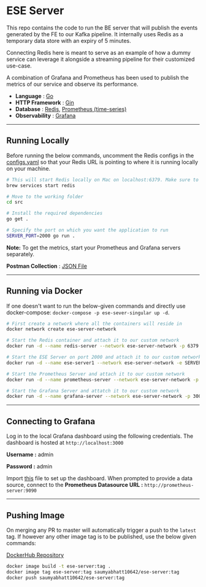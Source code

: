 # ESE Server

This repo contains the code to run the BE server that will publish the events generated by the FE to our Kafka pipeline. It internally uses Redis as a temporary data store with an expiry of 5 minutes.

Connecting Redis here is meant to serve as an example of how a dummy service can leverage it alongside a streaming pipeline for their customized use-case.

A combination of Grafana and Prometheus has been used to publish the metrics of our service and observe its performance.

- **Language** : [Go](https://go.dev/doc/)
- **HTTP Framework** : [Gin](https://gin-gonic.com/docs/)
- **Database** : [Redis](https://redis.io/docs/connect/clients/go/), [Prometheus (time-series)](https://prometheus.io/docs/prometheus/latest/getting_started/)
- **Observability** : [Grafana](https://grafana.com/docs/grafana/latest/)

---

## Running Locally

Before running the below commands, uncomment the Redis configs in the [configs.yaml](./src/properties/config.yaml) so that your Redis URL is pointing to where it is running locally on your machine.

```bash
# This will start Redis locally on Mac on localhost:6379. Make sure to change your settings accordingly in the config.yaml file
brew services start redis

# Move to the working folder
cd src

# Install the required dependencies
go get .

# Specify the port on which you want the application to run
SERVER_PORT=2000 go run .
```

**Note:** To get the metrics, start your Prometheus and Grafana servers separately.

**Postman Collection** : [JSON File](./files/Postman%20Collection.json)

---

## Running via Docker

If one doesn't want to run the below-given commands and directly use docker-compose: `docker-compose -p ese-sever-singular up -d`.

```bash
# First create a network where all the containers will reside in
docker network create ese-server-network

# Start the Redis container and attach it to our custom network
docker run -d --name redis-server --network ese-server-network -p 6379:6379 Redis

# Start the ESE Server on port 2000 and attach it to our custom network
docker run -d --name ese-server1 --network ese-server-network -e SERVER_PORT=2001 -p 2001:2001 saumyabhatt10642/ese-server

# Start the Prometheus Server and attach it to our custom network
docker run -d --name prometheus-server --network ese-server-network -p 9090:9090 -v $(pwd)/src/properties/prometheus.yml:/etc/prometheus/prometheus.yml prom/prometheus

# Start the Grafana Server and attatch it to our custom network
docker run -d --name grafana-server --network ese-server-network -p 3000:3000 grafana/grafana
```

---

## Connecting to Grafana

Log in to the local Grafana dashboard using the following credentials. The dashboard is hosted at `http://localhost:3000`

**Username :** admin

**Password :** admin

Import [this](./files/ESE%20Server%20Grafana%20Dashboard.json) file to set up the dashboard. When prompted to provide a data source, connect to the
**Prometheus Datasource URL :** `http://prometheus-server:9090`

---

## Pushing Image

On merging any PR to master will automatically trigger a push to the `latest` tag. If however any other image tag is to be published, use the below given commands:

[DockerHub Repository](https://hub.docker.com/repository/docker/saumyabhatt10642/ese-server/general)

```bash
docker image build -t ese-server:tag .
docker image tag ese-server:tag saumyabhatt10642/ese-server:tag
docker push saumyabhatt10642/ese-server:tag
```
